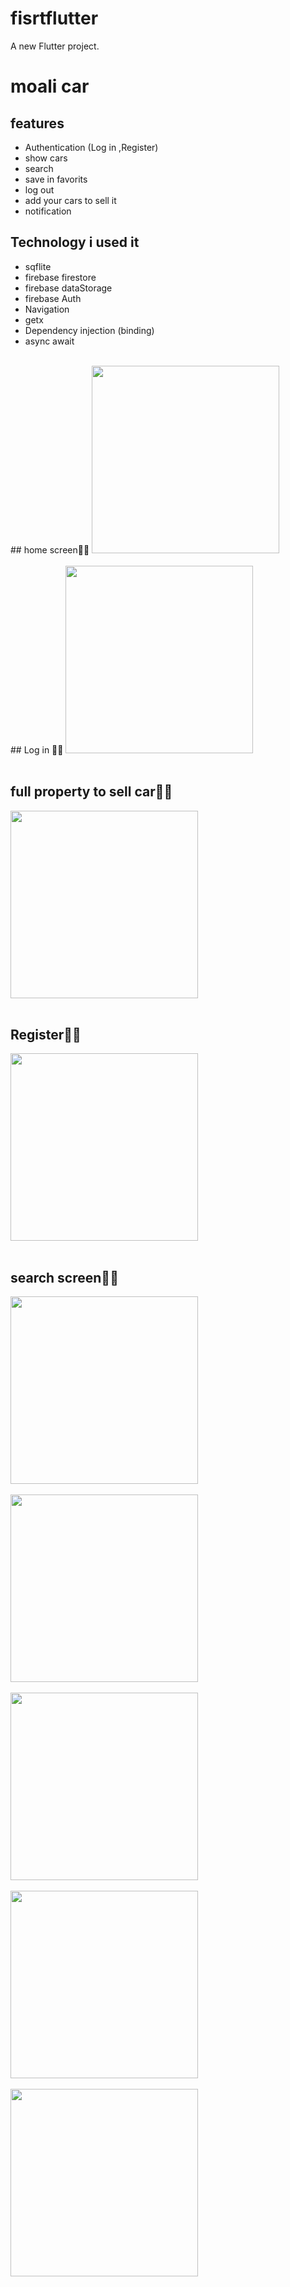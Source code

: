 # fisrtflutter

A new Flutter project.

# moali car
## features
- Authentication (Log in ,Register)
- show cars
- search
- save in favorits
- log out
- add your cars to sell it
- notification

## Technology i used it
- sqflite
- firebase firestore
- firebase dataStorage
- firebase Auth
- Navigation
- getx
- Dependency injection (binding)
- async await
<br/>
## home screen🌴🌴

<img src="home.PNG" width="300">


<br/>
<br/>
## Log in 🌴🌴

<img src="login.PNG" width="300">

<br/>
<br/>

## full property to sell car🌴🌴

<img src="sellcar.PNG" width="300">

<br/>
<br/>

## Register🌴🌴

<img src="register.PNG" width="300">

<br/>
<br/>

## search screen🌴🌴
<img src="search.PNG" width="300">

<br/>
<br/>

<img src="pic5.jpg" width="300">

<br/>
<br/>

<img src="pic6.jpg" width="300">

<br/>
<br/>

<img src="pic7.jpg" width="300">

<br/>
<br/>

<img src="pic8.jpg" width="300">

<br/>
<br/>
